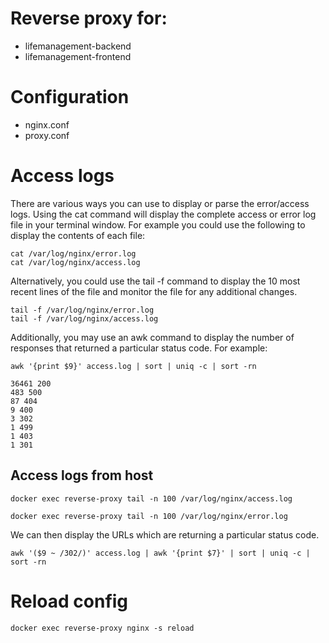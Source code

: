 # Reverse proxy for: 
- lifemanagement-backend
- lifemanagement-frontend

# Configuration
- nginx.conf
- proxy.conf

# Access logs
There are various ways you can use to display or parse the error/access logs. Using the cat command will display the complete access or error log file in your terminal window. For example you could use the following to display the contents of each file:

    cat /var/log/nginx/error.log
    cat /var/log/nginx/access.log

Alternatively, you could use the tail -f command to display the 10 most recent lines of the file and monitor the file for any additional changes.

    tail -f /var/log/nginx/error.log
    tail -f /var/log/nginx/access.log

Additionally, you may use an awk command to display the number of responses that returned a particular status code. For example:

    awk '{print $9}' access.log | sort | uniq -c | sort -rn

    36461 200
    483 500
    87 404
    9 400
    3 302
    1 499
    1 403
    1 301

## Access logs from host

    docker exec reverse-proxy tail -n 100 /var/log/nginx/access.log

    docker exec reverse-proxy tail -n 100 /var/log/nginx/error.log

We can then display the URLs which are returning a particular status code.

    awk '($9 ~ /302/)' access.log | awk '{print $7}' | sort | uniq -c | sort -rn

# Reload config
    docker exec reverse-proxy nginx -s reload